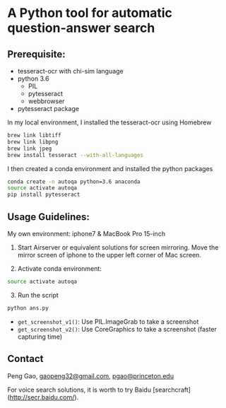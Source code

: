 # A Python tool for automatic question-answer search


## Prerequisite:

* tesseract-ocr with chi-sim language
* python 3.6
	* PIL
	* pytesseract
	* webbrowser
* pytesseract package

In my local environment, I installed the tesseract-ocr using Homebrew

```bash
brew link libtiff
brew link libpng
brew link jpeg
brew install tesseract --with-all-languages
```

I then created a conda environment and installed the python packages

```bash
conda create -n autoqa python=3.6 anaconda
source activate autoqa
pip install pytesseract
```


## Usage Guidelines:

My own environment: iphone7 & MacBook Pro 15-inch

1. Start Airserver or equivalent solutions for screen mirroring. Move the mirror screen of iphone to the upper left corner of Mac screen.

2. Activate conda environment: 

```bash
source activate autoqa
```

3. Run the script
	
```bash
python ans.py
```

* ```get_screenshot_v1()```: Use PIL.ImageGrab to take a screenshot
* ```get_screenshot_v2()```: Use CoreGraphics to take a screenshot (faster capturing time)


## Contact
Peng Gao, <gaopeng32@gmail.com>, <pgao@princeton.edu>

For voice search solutions, it is worth to try Baidu [searchcraft] (http://secr.baidu.com/).